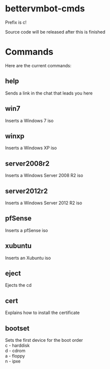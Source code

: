 # bettervmbot-cmds
Prefix is c!

Source code will be released after this is finished
# Commands
Here are the current commands:
## help
Sends a link in the chat that leads you here
## win7
Inserts a Windows 7 iso
## winxp
Inserts a Windows XP iso
## server2008r2
Inserts a Windows Server 2008 R2 iso
## server2012r2
Inserts a Windows Server 2012 R2 iso
## pfSense
Inserts a pfSense iso
## xubuntu
Inserts an Xubuntu iso
## eject
Ejects the cd
## cert
Explains how to install the certificate
## bootset
Sets the first device for the boot order<br>
c - harddisk<br>
d - cdrom<br>
a - floppy<br>
n - ipxe
